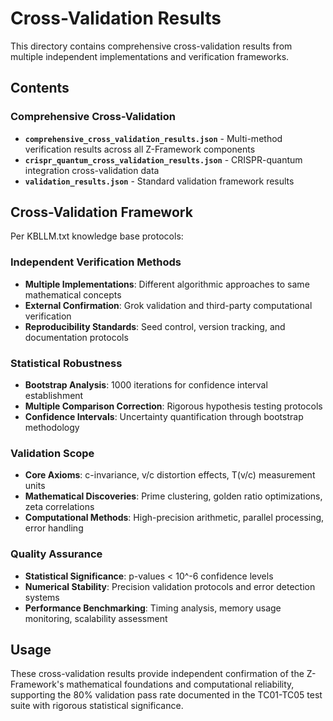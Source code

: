 # Cross-Validation Results

This directory contains comprehensive cross-validation results from multiple independent implementations and verification frameworks.

## Contents

### Comprehensive Cross-Validation
- **`comprehensive_cross_validation_results.json`** - Multi-method verification results across all Z-Framework components
- **`crispr_quantum_cross_validation_results.json`** - CRISPR-quantum integration cross-validation data  
- **`validation_results.json`** - Standard validation framework results

## Cross-Validation Framework

Per KBLLM.txt knowledge base protocols:

### Independent Verification Methods
- **Multiple Implementations**: Different algorithmic approaches to same mathematical concepts
- **External Confirmation**: Grok validation and third-party computational verification
- **Reproducibility Standards**: Seed control, version tracking, and documentation protocols

### Statistical Robustness
- **Bootstrap Analysis**: 1000 iterations for confidence interval establishment
- **Multiple Comparison Correction**: Rigorous hypothesis testing protocols
- **Confidence Intervals**: Uncertainty quantification through bootstrap methodology

### Validation Scope
- **Core Axioms**: c-invariance, v/c distortion effects, T(v/c) measurement units
- **Mathematical Discoveries**: Prime clustering, golden ratio optimizations, zeta correlations
- **Computational Methods**: High-precision arithmetic, parallel processing, error handling

### Quality Assurance
- **Statistical Significance**: p-values < 10^-6 confidence levels
- **Numerical Stability**: Precision validation protocols and error detection systems
- **Performance Benchmarking**: Timing analysis, memory usage monitoring, scalability assessment

## Usage

These cross-validation results provide independent confirmation of the Z-Framework's mathematical foundations and computational reliability, supporting the 80% validation pass rate documented in the TC01-TC05 test suite with rigorous statistical significance.